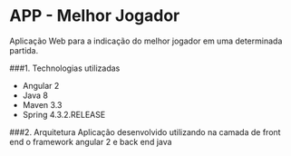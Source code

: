 APP - Melhor Jogador
===============================
Aplicação Web para a indicação do melhor jogador em uma determinada partida.

###1. Technologias utilizadas
* Angular 2
* Java 8
* Maven 3.3
* Spring 4.3.2.RELEASE

###2. Arquitetura
Aplicação desenvolvido utilizando na camada de front end o framework angular 2 e back end java


